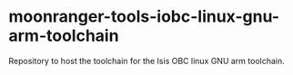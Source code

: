 # moonranger-tools-iobc-linux-gnu-arm-toolchain
Repository to host the toolchain for the Isis OBC linux GNU arm toolchain.
